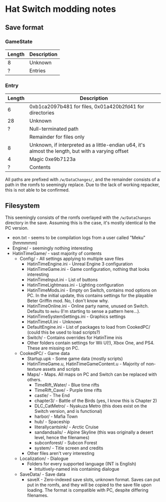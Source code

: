 # Hat Switch modding notes

## Save format
### GameState
| Length | Description |
| --- | --- |
| 8 | Unknown |
| ? | Entries |

### Entry
| Length | Description |
| --- | --- |
| 6 | 0xb1ca2097b481 for files, 0x01a420b2fd41 for directories |
| 28 | Unknown |
| ? | Null-terminated path |
| | Remainder for files only |
| 8 | Unknown, if interpreted as a little-endian u64, it's almost the length, but with a varying offset |
| 4 | Magic 0xe9b7123a |
| ? | Contents |

All paths are prefixed with `/w/DataChanges/`, and the remainder consists of a path in the romfs to seemingly replace.
Due to the lack of working repacker, this is not able to be confirmed.

## Filesystem
This seemingly consists of the romfs overlayed with the `/w/DataChanges` directory in the save.
Assuming this is the case, it's mostly identical to the PC version.

* eon.txt - seems to be compilation logs from a user called "Meku" (hmmmmm)
* Engine/ - seemingly nothing interesting
* HatinTimeGame/ - vast majority of contents
  * Config/ - All settings applying to multiple save files
    * HatinTimeEngine.ini - Unreal Engine 3 configuration
    * HatinTimeGame.ini - Game configuration, nothing that looks interesting
    * HatinTimeInput.ini - List of buttons
    * HatinTimeLightmass.ini - Lighting configuration
    * HatinTimeMods.ini - Empty on Switch, contains mod options on PC. In the initial update, this contains settings for the playable Beter Griffin mod. No, I don't know why.
    * HatinTimeOnline.ini - Online party name, unused on Switch. Defaults to `meku` (I'm starting to sense a pattern here...).
    * HatinTimeSystemSettings.ini - Graphics settings
    * HatinTimeUI.ini - Unknown
    * DefaultEngine.ini - List of packages to load from CookedPC/ (could this be used to load scripts?)
    * Switch/ - Contains overrides for HatinTime inis
    * Other folders contain settings for Wii U(!), Xbox One, and PS4. These are missing on PC.
  * CookedPC/ - Game data
    * Startup.upk - Some game data (mostly scripts)
    * HatinTimeGame.u, HatinTimeGameContent.u - Majority of non-texture assets and scripts
    * Maps/ - Maps. All maps on PC and Switch can be replaced with others.
      * TimeRift_Water/ - Blue time rifts
      * TimeRift_Cave/ - Purple time rifts
      * castle/ - The End
      * chapter3/ - Battle of the Birds (yes, I know this is Chapter 2)
      * DLC_CatMetro/ - Nyakuza Metro (this does exist on the Switch version, and is functional)
      * harbor/ - Mafia Town
      * hub/ - Spaceship
      * literallycantsink/ - Arctic Cruise
      * sandandsails/ - Alpine Skyline (this was originally a desert level, hence the filenames)
      * subconforest/ - Subcon Forest
      * system/ - Title screen and credits
    * Other files aren't very interesting
  * Localization/ - Dialogue
    * Folders for every supported language (INT is English)
      * Intuitively-named inis containing dialogue
  * SaveData/ - Save data
    * saveX - Zero-indexed save slots, unknown format. Saves can put put in the romfs, and they will be copied to the save file upon loading. The format is compatible with PC, despite differing filenames.
  
